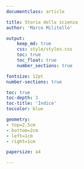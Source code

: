 ```yaml
---
documentclass: article

title: Storia della scienza
author: 'Marco Militello'

output: 
    keep_md: true
    css: style/styles.css
    toc: true
    toc_float: true
    number_sections: true

fontsize: 12pt
number-sections: true 

toc: true
toc-depth: 3
toc-title: 'Indice'
toccolor: blue

geometry:
- top=2.5cm
- bottom=2cm
- left=1cm
- right=1cm

papersize: a4

---
```



